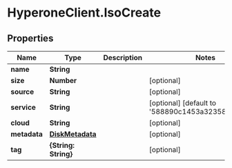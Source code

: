 # HyperoneClient.IsoCreate

## Properties

Name | Type | Description | Notes
------------ | ------------- | ------------- | -------------
**name** | **String** |  | 
**size** | **Number** |  | [optional] 
**source** | **String** |  | [optional] 
**service** | **String** |  | [optional] [default to &#39;588890c1453a323588a27734&#39;]
**cloud** | **String** |  | [optional] 
**metadata** | [**DiskMetadata**](DiskMetadata.md) |  | [optional] 
**tag** | **{String: String}** |  | [optional] 


